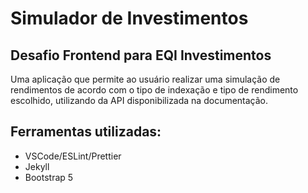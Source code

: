 # Simulador de Investimentos
<h2>Desafio Frontend para EQI Investimentos</h2>

Uma aplicação que permite ao usuário realizar uma simulação de rendimentos de acordo com o tipo de indexação e tipo de rendimento escolhido, utilizando da API disponibilizada na documentação.

<h2>Ferramentas utilizadas:</h2>
<ul>
  <li>VSCode/ESLint/Prettier
  <li>Jekyll
  <li>Bootstrap 5
</ul>

